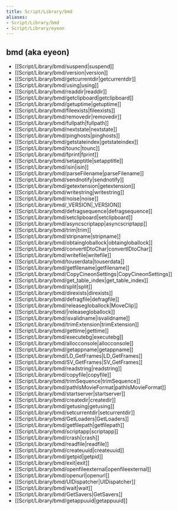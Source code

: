 ```yaml
---
title: Script/Library/bmd
aliases:
- Script/Library/bmd
- Script/Library/eyeon
---
```



## bmd (aka eyeon)
* [[Script/Library/bmd/suspend|suspend]]
* [[Script/Library/bmd/version|version]]
* [[Script/Library/bmd/getcurrentdir|getcurrentdir]]
* [[Script/Library/bmd/using|using]]
* [[Script/Library/bmd/readdir|readdir]]
* [[Script/Library/bmd/getclipboard|getclipboard]]
* [[Script/Library/bmd/getuptime|getuptime]]
* [[Script/Library/bmd/fileexists|fileexists]]
* [[Script/Library/bmd/removedir|removedir]]
* [[Script/Library/bmd/fullpath|fullpath]]
* [[Script/Library/bmd/nextstate|nextstate]]
* [[Script/Library/bmd/pinghosts|pinghosts]]
* [[Script/Library/bmd/getstateindex|getstateindex]]
* [[Script/Library/bmd/tounc|tounc]]
* [[Script/Library/bmd/fprint|fprint]]
* [[Script/Library/bmd/setapptitle|setapptitle]]
* [[Script/Library/bmd/isin|isin]]
* [[Script/Library/bmd/parseFilename|parseFilename]]
* [[Script/Library/bmd/sendnotify|sendnotify]]
* [[Script/Library/bmd/getextension|getextension]]
* [[Script/Library/bmd/writestring|writestring]]
* [[Script/Library/bmd/noise|noise]]
* [[Script/Library/bmd/_VERSION|_VERSION]]
* [[Script/Library/bmd/defragsequence|defragsequence]]
* [[Script/Library/bmd/setclipboard|setclipboard]]
* [[Script/Library/bmd/asyncscriptapp|asyncscriptapp]]
* [[Script/Library/bmd/trim|trim]]
* [[Script/Library/bmd/stripname|stripname]]
* [[Script/Library/bmd/obtaingloballock|obtaingloballock]]
* [[Script/Library/bmd/convertIDtoChar|convertIDtoChar]]
* [[Script/Library/bmd/writefile|writefile]]
* [[Script/Library/bmd/touserdata|touserdata]]
* [[Script/Library/bmd/getfilename|getfilename]]
* [[Script/Library/bmd/CopyCineonSettings|CopyCineonSettings]]
* [[Script/Library/bmd/get_table_index|get_table_index]]
* [[Script/Library/bmd/split|split]]
* [[Script/Library/bmd/direxists|direxists]]
* [[Script/Library/bmd/defragfile|defragfile]]
* [[Script/Library/bmd/releasegloballock|MoveClip]]
* [[Script/Library/bmd/|releasegloballock]]
* [[Script/Library/bmd/isvalidname|isvalidname]]
* [[Script/Library/bmd/trimExtension|trimExtension]]
* [[Script/Library/bmd/gettime|gettime]]
* [[Script/Library/bmd/executebg|executebg]]
* [[Script/Library/bmd/allocconsole|allocconsole]]
* [[Script/Library/bmd/getappname|getappname]]
* [[Script/Library/bmd/LD_GetFrames|LD_GetFrames]]
* [[Script/Library/bmd/SV_GetFrames|SV_GetFrames]]
* [[Script/Library/bmd/readstring|readstring]]
* [[Script/Library/bmd/copyfile|copyfile]]
* [[Script/Library/bmd/trimSequence|trimSequence]]
* [[Script/Library/bmd/pathIsMovieFormat|pathIsMovieFormat]]
* [[Script/Library/bmd/startserver|startserver]]
* [[Script/Library/bmd/createdir|createdir]]
* [[Script/Library/bmd/getusing|getusing]]
* [[Script/Library/bmd/setcurrentdir|setcurrentdir]]
* [[Script/Library/bmd/GetLoaders|GetLoaders]]
* [[Script/Library/bmd/getfilepath|getfilepath]]
* [[Script/Library/bmd/scriptapp|scriptapp]]
* [[Script/Library/bmd/crash|crash]]
* [[Script/Library/bmd/readfile|readfile]]
* [[Script/Library/bmd/createuuid|createuuid]]
* [[Script/Library/bmd/getpid|getpid]]
* [[Script/Library/bmd/exit|exit]]
* [[Script/Library/bmd/openfileexternal|openfileexternal]]
* [[Script/Library/bmd/openurl|openurl]]
* [[Script/Library/bmd/UIDispatcher|UIDispatcher]]
* [[Script/Library/bmd/wait|wait]]
* [[Script/Library/bmd/GetSavers|GetSavers]]
* [[Script/Library/bmd/getappuuid|getappuuid]]


